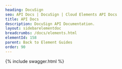 ```yaml
---
heading: DocuSign
seo: API Docs | DocuSign | Cloud Elements API Docs
title: API Docs
description: DocuSign API Documentation.
layout: sidebarelementdoc
breadcrumbs: /docs/elements.html
elementId: 158
parent: Back to Element Guides
order: 90
---
```


{% include swagger.html %}

